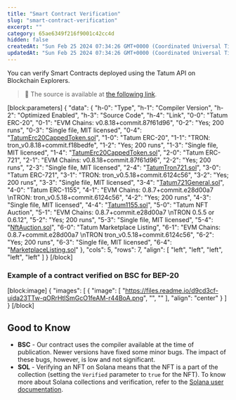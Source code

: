 ```yaml
---
title: "Smart Contract Verification"
slug: "smart-contract-verification"
excerpt: ""
category: 65ae6349f216f9001c42cc4d
hidden: false
createdAt: "Sun Feb 25 2024 07:34:26 GMT+0000 (Coordinated Universal Time)"
updatedAt: "Sun Feb 25 2024 07:34:26 GMT+0000 (Coordinated Universal Time)"
---
```

You can verify Smart Contracts deployed using the Tatum API on Blockchain Explorers. 

> 📘 The source is available at [the following link](https://github.com/tatumio/smart-contracts/blob/master/README.md).

[block:parameters]
{
  "data": {
    "h-0": "Type",
    "h-1": "Compiler Version",
    "h-2": "Optimized Enabled",
    "h-3": "Source Code",
    "h-4": "Link",
    "0-0": "Tatum ERC-20",
    "0-1": "EVM Chains: v0.8.18+commit.87f61d96",
    "0-2": "Yes; 200 runs",
    "0-3": "Single file, MIT licensed",
    "0-4": "[TatumErc20CappedToken.sol](https://github.com/tatumio/smart-contracts/blob/master/verification/TatumErc20CappedToken.sol)",
    "1-0": "Tatum ERC-20",
    "1-1": "TRON: tron_v0.8.18+commit.f18bedfe",
    "1-2": "Yes; 200 runs",
    "1-3": "Single file, MIT licensed",
    "1-4": "[TatumErc20CappedToken.sol](https://github.com/tatumio/smart-contracts/blob/master/verification/TatumErc20CappedToken.sol)",
    "2-0": "Tatum ERC-721",
    "2-1": "EVM Chains: v0.8.18+commit.87f61d96",
    "2-2": "Yes; 200 runs",
    "2-3": "Single file, MIT licensed",
    "2-4": "[TatumTron721.sol](https://github.com/tatumio/smart-contracts/blob/master/verification/TatumTron721.sol)",
    "3-0": "Tatum ERC-721",
    "3-1": "TRON: tron_v0.5.18+commit.6124c56",
    "3-2": "Yes; 200 runs",
    "3-3": "Single file, MIT licensed",
    "3-4": "[Tatum721General.sol](https://github.com/tatumio/smart-contracts/blob/master/verification/Tatum721General.sol)",
    "4-0": "Tatum ERC-1155",
    "4-1": "EVM Chains: 0.8.7+commit.e28d00a7  \nTRON: tron_v0.5.18+commit.6124c56",
    "4-2": "Yes; 200 runs",
    "4-3": "Single file, MIT licensed",
    "4-4": "[Tatum1155.sol](https://github.com/tatumio/smart-contracts/blob/master/verification/Tatum1155.sol)",
    "5-0": "Tatum NFT Auction",
    "5-1": "EVM Chains: 0.8.7+commit.e28d00a7  \nTRON 0.5.5 or 0.6.12",
    "5-2": "Yes; 200 runs",
    "5-3": "Single file, MIT licensed",
    "5-4": "[NftAuction.sol](https://github.com/tatumio/smart-contracts/blob/master/verification/NftAuction.sol)",
    "6-0": "Tatum Marketplace Listing",
    "6-1": "EVM Chains: 0.8.7+commit.e28d00a7  \nTRON tron_v0.5.18+commit.6124c56",
    "6-2": "Yes; 200 runs",
    "6-3": "Single file, MIT licensed",
    "6-4": "[MarketplaceListing.sol](https://github.com/tatumio/smart-contracts/blob/master/verification/MarketplaceListing.sol)"
  },
  "cols": 5,
  "rows": 7,
  "align": [
    "left",
    "left",
    "left",
    "left",
    "left"
  ]
}
[/block]


### Example of a contract verified on BSC for BEP-20

[block:image]
{
  "images": [
    {
      "image": [
        "https://files.readme.io/d9cd3cf-uida23TTw-qORrHtlSmGcO1feAM-r44BoA.png",
        "",
        ""
      ],
      "align": "center"
    }
  ]
}
[/block]


## Good to Know

- **BSC** - Our contract uses the compiler available at the time of publication. Newer versions have fixed some minor bugs. The impact of these bugs, however, is low and not significant.
- **SOL** - Verifying an NFT on Solana means that the NFT is a part of the collection (setting the `Verified` parameter to `true` for the NFT). To know more about Solana collections and verification, refer to the [Solana user documentation](https://docs.metaplex.com/programs/token-metadata/certified-collections).
